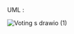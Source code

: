 UML :


![Voting s drawio (1)](https://user-images.githubusercontent.com/108901980/236297611-488334b1-35f1-46a2-9aeb-0a8214cdfe5a.png)
